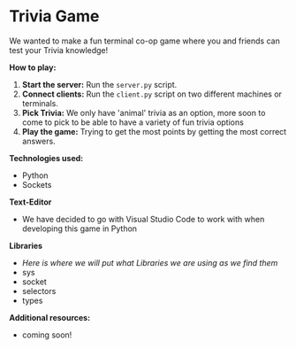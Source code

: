 # Trivia Game 

We wanted to make a fun terminal co-op game where you and friends can test your Trivia knowledge!

**How to play:**
1. **Start the server:** Run the `server.py` script.
2. **Connect clients:** Run the `client.py` script on two different machines or terminals.
3. **Pick Trivia:** We only have 'animal' trivia as an option, more soon to come to pick to be able to have a variety of fun trivia options
4. **Play the game:** Trying to get the most points by getting the most correct answers.  

**Technologies used:**
* Python 
* Sockets

**Text-Editor**
* We have decided to go with Visual Studio Code to work with when developing this game in Python

**Libraries**
* *Here is where we will put what Libraries we are using as we find them*
*  sys
* socket
* selectors
* types

**Additional resources:**
* coming soon!
